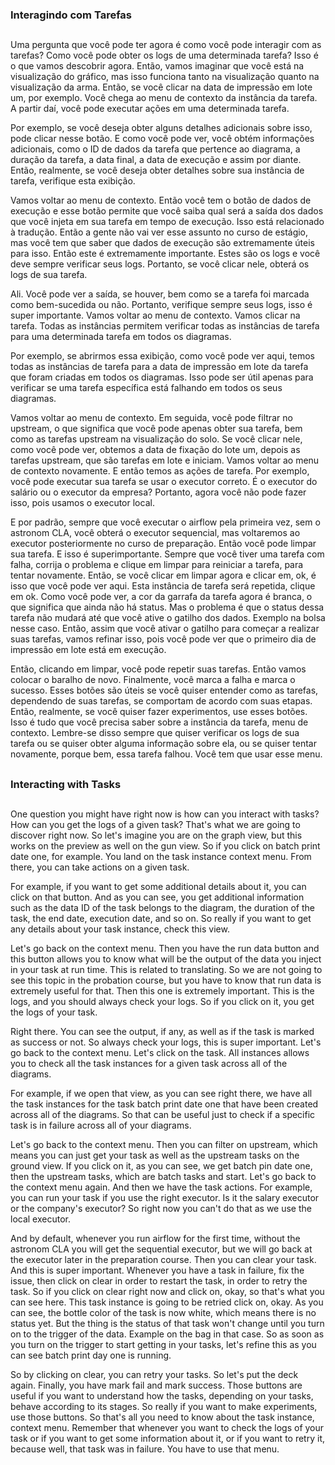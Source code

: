 ### Interagindo com Tarefas
##

Uma pergunta que você pode ter agora é como você pode interagir com as tarefas? Como você pode obter os logs de uma determinada tarefa? Isso é o que vamos descobrir agora. Então, vamos imaginar que você está na visualização do gráfico, mas isso funciona tanto na visualização quanto na visualização da arma. Então, se você clicar na data de impressão em lote um, por exemplo. Você chega ao menu de contexto da instância da tarefa. A partir daí, você pode executar ações em uma determinada tarefa.

Por exemplo, se você deseja obter alguns detalhes adicionais sobre isso, pode clicar nesse botão. E como você pode ver, você obtém informações adicionais, como o ID de dados da tarefa que pertence ao diagrama, a duração da tarefa, a data final, a data de execução e assim por diante. Então, realmente, se você deseja obter detalhes sobre sua instância de tarefa, verifique esta exibição.

Vamos voltar ao menu de contexto. Então você tem o botão de dados de execução e esse botão permite que você saiba qual será a saída dos dados que você injeta em sua tarefa em tempo de execução. Isso está relacionado à tradução. Então a gente não vai ver esse assunto no curso de estágio, mas você tem que saber que dados de execução são extremamente úteis para isso. Então este é extremamente importante. Estes são os logs e você deve sempre verificar seus logs. Portanto, se você clicar nele, obterá os logs de sua tarefa.

Ali. Você pode ver a saída, se houver, bem como se a tarefa foi marcada como bem-sucedida ou não. Portanto, verifique sempre seus logs, isso é super importante. Vamos voltar ao menu de contexto. Vamos clicar na tarefa. Todas as instâncias permitem verificar todas as instâncias de tarefa para uma determinada tarefa em todos os diagramas.

Por exemplo, se abrirmos essa exibição, como você pode ver aqui, temos todas as instâncias de tarefa para a data de impressão em lote da tarefa que foram criadas em todos os diagramas. Isso pode ser útil apenas para verificar se uma tarefa específica está falhando em todos os seus diagramas.

Vamos voltar ao menu de contexto. Em seguida, você pode filtrar no upstream, o que significa que você pode apenas obter sua tarefa, bem como as tarefas upstream na visualização do solo. Se você clicar nele, como você pode ver, obtemos a data de fixação do lote um, depois as tarefas upstream, que são tarefas em lote e iniciam. Vamos voltar ao menu de contexto novamente. E então temos as ações de tarefa. Por exemplo, você pode executar sua tarefa se usar o executor correto. É o executor do salário ou o executor da empresa? Portanto, agora você não pode fazer isso, pois usamos o executor local.

E por padrão, sempre que você executar o airflow pela primeira vez, sem o astronom CLA, você obterá o executor sequencial, mas voltaremos ao executor posteriormente no curso de preparação. Então você pode limpar sua tarefa. E isso é superimportante. Sempre que você tiver uma tarefa com falha, corrija o problema e clique em limpar para reiniciar a tarefa, para tentar novamente. Então, se você clicar em limpar agora e clicar em, ok, é isso que você pode ver aqui. Esta instância de tarefa será repetida, clique em ok. Como você pode ver, a cor da garrafa da tarefa agora é branca, o que significa que ainda não há status. Mas o problema é que o status dessa tarefa não mudará até que você ative o gatilho dos dados. Exemplo na bolsa nesse caso. Então, assim que você ativar o gatilho para começar a realizar suas tarefas, vamos refinar isso, pois você pode ver que o primeiro dia de impressão em lote está em execução.

Então, clicando em limpar, você pode repetir suas tarefas. Então vamos colocar o baralho de novo. Finalmente, você marca a falha e marca o sucesso. Esses botões são úteis se você quiser entender como as tarefas, dependendo de suas tarefas, se comportam de acordo com suas etapas. Então, realmente, se você quiser fazer experimentos, use esses botões. Isso é tudo que você precisa saber sobre a instância da tarefa, menu de contexto. Lembre-se disso sempre que quiser verificar os logs de sua tarefa ou se quiser obter alguma informação sobre ela, ou se quiser tentar novamente, porque bem, essa tarefa falhou. Você tem que usar esse menu.

##
### Interacting with Tasks
##

One question you might have right now is how can you interact with tasks? How can you get the logs of a given task? That's what we are going to discover right now. So let's imagine you are on the graph view, but this works on the preview as well on the gun view. So if you click on batch print date one, for example. You land on the task instance context menu. From there, you can take actions on a given task.

For example, if you want to get some additional details about it, you can click on that button. And as you can see, you get additional information such as the data ID of the task belongs to the diagram, the duration of the task, the end date, execution date, and so on. So really if you want to get any details about your task instance, check this view.

Let's go back on the context menu. Then you have the run data button and this button allows you to know what will be the output of the data you inject in your task at run time. This is related to translating. So we are not going to see this topic in the probation course, but you have to know that run data is extremely useful for that. Then this one is extremely important. This is the logs, and you should always check your logs. So if you click on it, you get the logs of your task.

Right there. You can see the output, if any, as well as if the task is marked as success or not. So always check your logs, this is super important. Let's go back to the context menu. Let's click on the task. All instances allows you to check all the task instances for a given task across all of the diagrams.

For example, if we open that view, as you can see right there, we have all the task instances for the task batch print date one that have been created across all of the diagrams. So that can be useful just to check if a specific task is in failure across all of your diagrams.

Let's go back to the context menu. Then you can filter on upstream, which means you can just get your task as well as the upstream tasks on the ground view. If you click on it, as you can see, we get batch pin date one, then the upstream tasks, which are batch tasks and start. Let's go back to the context menu again. And then we have the task actions. For example, you can run your task if you use the right executor. Is it the salary executor or the company's executor? So right now you can't do that as we use the local executor.

And by default, whenever you run airflow for the first time, without the astronom CLA you will get the sequential executor, but we will go back at the executor later in the preparation course. Then you can clear your task. And this is super important. Whenever you have a task in failure, fix the issue, then click on clear in order to restart the task, in order to retry the task. So if you click on clear right now and click on, okay, so that's what you can see here. This task instance is going to be retried click on, okay. As you can see, the bottle color of the task is now white, which means there is no status yet. But the thing is the status of that task won't change until you turn on to the trigger of the data. Example on the bag in that case. So as soon as you turn on the trigger to start getting in your tasks, let's refine this as you can see batch print day one is running.

So by clicking on clear, you can retry your tasks. So let's put the deck again. Finally, you have mark fail and mark success. Those buttons are useful if you want to understand how the tasks, depending on your tasks, behave according to its stages. So really if you want to make experiments, use those buttons. So that's all you need to know about the task instance, context menu. Remember that whenever you want to check the logs of your task or if you want to get some information about it, or if you want to retry it, because well, that task was in failure. You have to use that menu.
